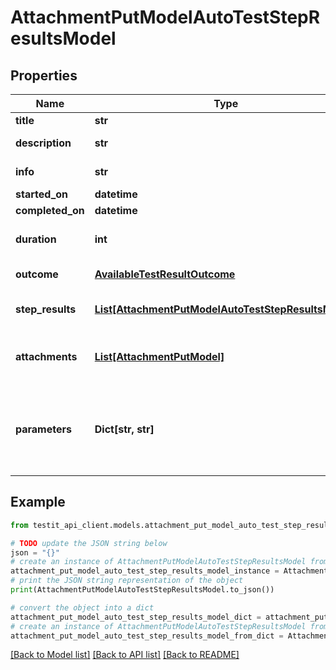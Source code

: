 # AttachmentPutModelAutoTestStepResultsModel


## Properties

Name | Type | Description | Notes
------------ | ------------- | ------------- | -------------
**title** | **str** | The name of the step. | [optional] 
**description** | **str** | Description of the step result. | [optional] 
**info** | **str** | Extended description of the step result. | [optional] 
**started_on** | **datetime** | Step start date. | [optional] 
**completed_on** | **datetime** | Step end date. | [optional] 
**duration** | **int** | Expected or actual duration of the test run execution in milliseconds. | [optional] 
**outcome** | [**AvailableTestResultOutcome**](AvailableTestResultOutcome.md) | Specifies the result of the autotest execution. | [optional] 
**step_results** | [**List[AttachmentPutModelAutoTestStepResultsModel]**](AttachmentPutModelAutoTestStepResultsModel.md) | Nested step results. The maximum nesting level is 15. | [optional] 
**attachments** | [**List[AttachmentPutModel]**](AttachmentPutModel.md) | /// &lt;summary&gt; Specifies an attachment GUID. Multiple values can be sent. &lt;/summary&gt; | [optional] 
**parameters** | **Dict[str, str]** | \&quot;&lt;b&gt;parameter&lt;/b&gt;\&quot;: \&quot;&lt;b&gt;value&lt;/b&gt;\&quot; pair with arbitrary custom parameters. Multiple parameters can be sent. | [optional] 

## Example

```python
from testit_api_client.models.attachment_put_model_auto_test_step_results_model import AttachmentPutModelAutoTestStepResultsModel

# TODO update the JSON string below
json = "{}"
# create an instance of AttachmentPutModelAutoTestStepResultsModel from a JSON string
attachment_put_model_auto_test_step_results_model_instance = AttachmentPutModelAutoTestStepResultsModel.from_json(json)
# print the JSON string representation of the object
print(AttachmentPutModelAutoTestStepResultsModel.to_json())

# convert the object into a dict
attachment_put_model_auto_test_step_results_model_dict = attachment_put_model_auto_test_step_results_model_instance.to_dict()
# create an instance of AttachmentPutModelAutoTestStepResultsModel from a dict
attachment_put_model_auto_test_step_results_model_from_dict = AttachmentPutModelAutoTestStepResultsModel.from_dict(attachment_put_model_auto_test_step_results_model_dict)
```
[[Back to Model list]](../README.md#documentation-for-models) [[Back to API list]](../README.md#documentation-for-api-endpoints) [[Back to README]](../README.md)


